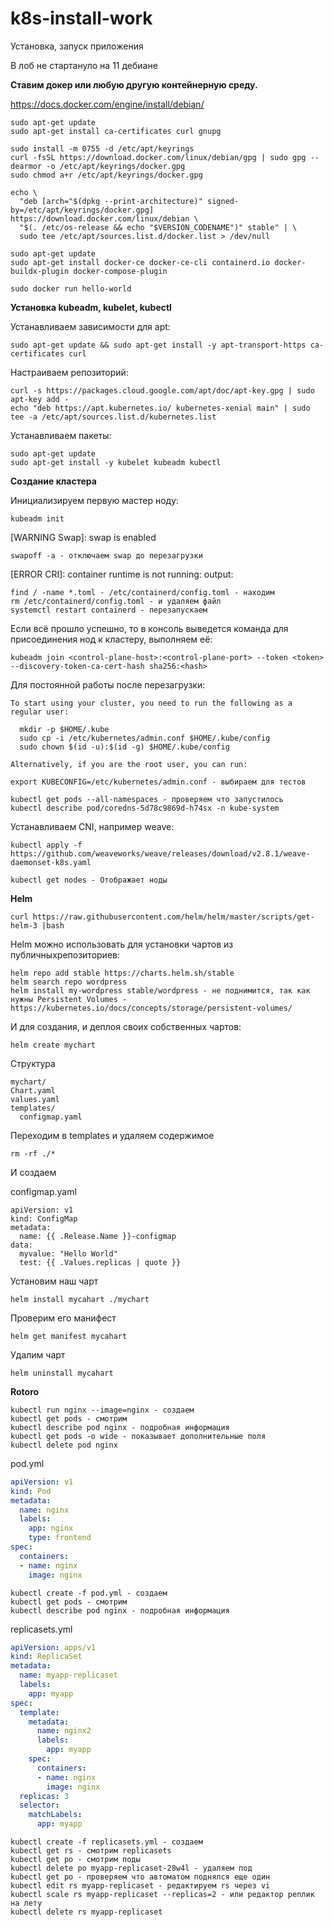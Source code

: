 # k8s-install-work
Установка, запуск приложения

В лоб не стартануло на 11 дебиане

**Ставим докер или любую другую контейнерную среду.**

https://docs.docker.com/engine/install/debian/
```
sudo apt-get update
sudo apt-get install ca-certificates curl gnupg
```
```
sudo install -m 0755 -d /etc/apt/keyrings
curl -fsSL https://download.docker.com/linux/debian/gpg | sudo gpg --dearmor -o /etc/apt/keyrings/docker.gpg
sudo chmod a+r /etc/apt/keyrings/docker.gpg
```
```
echo \
  "deb [arch="$(dpkg --print-architecture)" signed-by=/etc/apt/keyrings/docker.gpg] https://download.docker.com/linux/debian \
  "$(. /etc/os-release && echo "$VERSION_CODENAME")" stable" | \
  sudo tee /etc/apt/sources.list.d/docker.list > /dev/null
```
```
sudo apt-get update
sudo apt-get install docker-ce docker-ce-cli containerd.io docker-buildx-plugin docker-compose-plugin
```
```
sudo docker run hello-world
```

**Установка kubeadm, kubelet, kubectl**

Устанавливаем зависимости для apt:
```
sudo apt-get update && sudo apt-get install -y apt-transport-https ca-certificates curl
```
Настраиваем репозиторий:
```
curl -s https://packages.cloud.google.com/apt/doc/apt-key.gpg | sudo apt-key add -
echo "deb https://apt.kubernetes.io/ kubernetes-xenial main" | sudo tee -a /etc/apt/sources.list.d/kubernetes.list
```
Устанавливаем пакеты:
```
sudo apt-get update
sudo apt-get install -y kubelet kubeadm kubectl
```
**Создание кластера**

Инициализируем первую мастер ноду:
```
kubeadm init
```
[WARNING Swap]: swap is enabled
```
swapoff -a - отключаем swap до перезагрузки
```
[ERROR CRI]: container runtime is not running: output:
```
find / -name *.toml - /etc/containerd/config.toml - находим
rm /etc/containerd/config.toml - и удаляем файл
systemctl restart containerd - перезапускаем
```
Если всё прошло успешно, то в консоль выведется команда для присоединения нод к кластеру, выполняем её:
```
kubeadm join <control-plane-host>:<control-plane-port> --token <token> --discovery-token-ca-cert-hash sha256:<hash>
```
Для постоянной работы после перезагрузки:
```
To start using your cluster, you need to run the following as a regular user:

  mkdir -p $HOME/.kube
  sudo cp -i /etc/kubernetes/admin.conf $HOME/.kube/config
  sudo chown $(id -u):$(id -g) $HOME/.kube/config

Alternatively, if you are the root user, you can run:

export KUBECONFIG=/etc/kubernetes/admin.conf - выбираем для тестов

kubectl get pods --all-namespaces - проверяем что запустилось
kubectl describe pod/coredns-5d78c9869d-h74sx -n kube-system
```
Устанавливаем CNI, например weave:
```
kubectl apply -f https://github.com/weaveworks/weave/releases/download/v2.8.1/weave-daemonset-k8s.yaml
```
```
kubectl get nodes - Отображает ноды
```
**Helm**
```
curl https://raw.githubusercontent.com/helm/helm/master/scripts/get-helm-3 |bash
```
Helm можно использовать для установки чартов из публичныхрепозиториев:
```
helm repo add stable https://charts.helm.sh/stable
helm search repo wordpress
helm install my-wordpress stable/wordpress - не поднимится, так как нужны Persistent Volumes - https://kubernetes.io/docs/concepts/storage/persistent-volumes/
```
И для создания, и деплоя своих собственных чартов:
```
helm create mychart
```
Структура
```
mychart/
Chart.yaml
values.yaml
templates/
  configmap.yaml
```
Переходим в templates и удаляем содержимое
```
rm -rf ./*
```
И создаем

configmap.yaml
```
apiVersion: v1
kind: ConfigMap
metadata:
  name: {{ .Release.Name }}-configmap
data:
  myvalue: "Hello World"
  test: {{ .Values.replicas | quote }}
```
Установим наш чарт
```
helm install mycahart ./mychart
```
Проверим его манифест
```
helm get manifest mycahart
```
Удалим чарт
```
helm uninstall mycahart
```



**Rotoro**
```
kubectl run nginx --image=nginx - создаем
kubectl get pods - смотрим
kubectl describe pod nginx - подробная информация
kubectl get pods -o wide - показывает дополнительные поля
kubectl delete pod nginx
```
pod.yml
```yml
apiVersion: v1
kind: Pod
metadata:
  name: nginx
  labels:
    app: nginx
    type: frontend
spec:
  containers:
  - name: nginx
    image: nginx
```
```
kubectl create -f pod.yml - создаем
kubectl get pods - смотрим
kubectl describe pod nginx - подробная информация
```
replicasets.yml
```yml
apiVersion: apps/v1
kind: ReplicaSet
metadata:
  name: myapp-replicaset
  labels:
    app: myapp
spec:
  template:
    metadata:
      name: nginx2
      labels:
        app: myapp
    spec:
      containers:
      - name: nginx
        image: nginx
  replicas: 3
  selector:
    matchLabels:
      app: myapp
```
```
kubectl create -f replicasets.yml - создаем
kubectl get rs - смотрим replicasets
kubectl get po - смотрим поды
kubectl delete po myapp-replicaset-28w4l - удаляем под
kubectl get po - проверяем что автоматом поднялся еще один
kubectl edit rs myapp-replicaset - редактируем rs через vi
kubectl scale rs myapp-replicaset --replicas=2 - или редактор реплик на лету
kubectl delete rs myapp-replicaset
```
